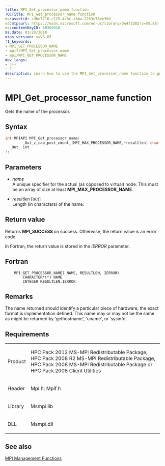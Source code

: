 ```yaml
---
title: MPI_Get_processor_name function
TOCTitle: MPI_Get_processor_name function
ms:assetid: cdbe3718-c1f5-4c6c-a34a-2263c76ee30d
ms:mtpsurl: https://msdn.microsoft.com/en-us/library/Dn473382(v=VS.85)
ms:contentKeyID: 59360918
ms.date: 03/28/2018
mtps_version: v=VS.85
f1_keywords:
- MPI_GET_PROCESSOR_NAME
- mpif/MPI_Get_processor_name
- mpi/MPI_GET_PROCESSOR_NAME
dev_langs:
- C++
- C
description: Learn how to use the MPI_Get_processor_name function to get the name of the processor. Detailed syntax, parameters, and return values explained.
---
```


# MPI\_Get\_processor\_name function

Gets the name of the processor.

## Syntax

``` c++
int MPIAPI MPI_Get_processor_name(
        _Out_z_cap_post_count_(MPI_MAX_PROCESSOR_NAME,*resultlen) char *name,
  _Out_ int                                                            *resultlen
);
```

## Parameters

  - *name*  
    A unique specifier for the actual (as opposed to virtual) node. This must be an array of size at least **MPI\_MAX\_PROCESSOR\_NAME**.

  - *resultlen* \[out\]  
    Length (in characters) of the name.

## Return value

Returns **MPI\_SUCCESS** on success. Otherwise, the return value is an error code.

In Fortran, the return value is stored in the *IERROR* parameter.

## Fortran

``` FORTRAN
    MPI_GET_PROCESSOR_NAME( NAME, RESULTLEN, IERROR)
        CHARACTER*(*) NAME
        INTEGER RESULTLEN,IERROR
```

## Remarks

  The name returned should identify a particular piece of hardware; the exact format is implementation defined.  This name may or may not be the same as might be returned by 'gethostname', 'uname', or 'sysinfo'.

## Requirements

<table>
<colgroup>
<col  />
<col  />
</colgroup>
<tbody>
<tr class="odd">
<td><p>Product</p></td>
<td><p>HPC Pack 2012 MS-MPI Redistributable Package, HPC Pack 2008 R2 MS-MPI Redistributable Package, HPC Pack 2008 MS-MPI Redistributable Package or HPC Pack 2008 Client Utilities</p></td>
</tr>
<tr class="even">
<td><p>Header</p></td>
<td>Mpi.h;
Mpif.h</td>
</tr>
<tr class="odd">
<td><p>Library</p></td>
<td>Msmpi.lib</td>
</tr>
<tr class="even">
<td><p>DLL</p></td>
<td>Msmpi.dll</td>
</tr>
</tbody>
</table>


## See also

[MPI Management Functions](mpi-management-functions.md)

